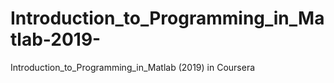 # Introduction_to_Programming_in_Matlab-2019-
Introduction_to_Programming_in_Matlab (2019) in Coursera
